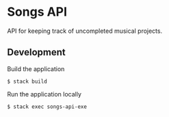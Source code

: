 # Songs API

API for keeping track of uncompleted musical projects.

## Development

Build the application

```shell
$ stack build
```

Run the application locally

```shell
$ stack exec songs-api-exe
```
